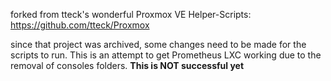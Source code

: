 forked from tteck's wonderful Proxmox VE Helper-Scripts: https://github.com/tteck/Proxmox

since that project was archived, some changes need to be made for the scripts to run. This is an attempt to get Prometheus LXC working due to the removal of consoles folders. <b>This is NOT successful yet</b>
